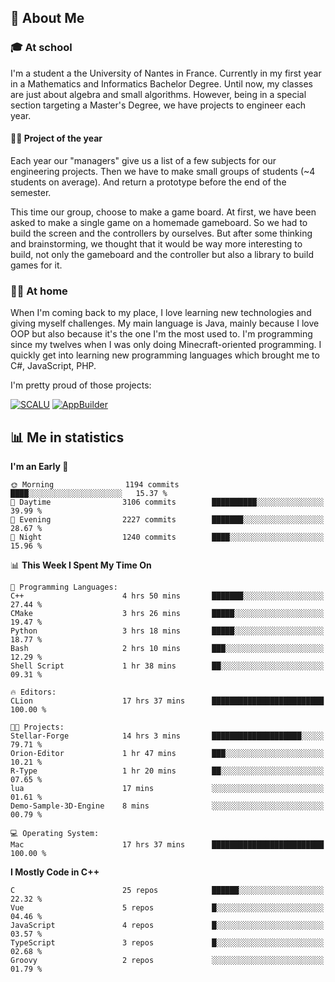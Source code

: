 ## 👀 About Me

### 🎓 At school

I'm a student a the University of Nantes in France. Currently in my first year in a Mathematics and Informatics Bachelor Degree. Until now, my classes are just about algebra and small algorithms. However, being in a special section targeting a Master's Degree, we have projects to engineer each year. 

#### 🔧🔬 Project of the year

Each year our "managers" give us a list of a few subjects for our engineering projects. Then we have to make small groups of students (~4 students on average). And return a prototype before the end of the semester.

This time our group, choose to make a game board. At first, we have been asked to make a single game on a homemade gameboard. So we had to build the screen and the controllers by ourselves. 
But after some thinking and brainstorming, we thought that it would be way more interesting to build, not only the gameboard and the controller but also a library to build games for it.

### 👨‍💻 At home

When I'm coming back to my place, I love learning new technologies and giving myself challenges. My main language is Java, mainly because I love OOP but also because it's the one I'm the most used to. I'm programming since my twelves when I was only doing Minecraft-oriented programming.  I quickly get into learning new programming languages which brought me to C#, JavaScript, PHP. 

I'm pretty proud of those projects:

[![SCALU](https://github-readme-stats.vercel.app/api/pin?username=renardfute&repo=SCALU)](https://github.com/renardfute/scalu)
[![AppBuilder](https://github-readme-stats.vercel.app/api/pin?username=pulsedev2&repo=AppBuilder)](https://github.com/pulsedev2/AppBuilder)

## 📊 Me in statistics
<!--START_SECTION:waka-->
**I'm an Early 🐤** 

```text
🌞 Morning                1194 commits        ████░░░░░░░░░░░░░░░░░░░░░   15.37 % 
🌆 Daytime                3106 commits        ██████████░░░░░░░░░░░░░░░   39.99 % 
🌃 Evening                2227 commits        ███████░░░░░░░░░░░░░░░░░░   28.67 % 
🌙 Night                  1240 commits        ████░░░░░░░░░░░░░░░░░░░░░   15.96 % 
```


📊 **This Week I Spent My Time On** 

```text
💬 Programming Languages: 
C++                      4 hrs 50 mins       ███████░░░░░░░░░░░░░░░░░░   27.44 % 
CMake                    3 hrs 26 mins       █████░░░░░░░░░░░░░░░░░░░░   19.47 % 
Python                   3 hrs 18 mins       █████░░░░░░░░░░░░░░░░░░░░   18.77 % 
Bash                     2 hrs 10 mins       ███░░░░░░░░░░░░░░░░░░░░░░   12.29 % 
Shell Script             1 hr 38 mins        ██░░░░░░░░░░░░░░░░░░░░░░░   09.31 % 

🔥 Editors: 
CLion                    17 hrs 37 mins      █████████████████████████   100.00 % 

🐱‍💻 Projects: 
Stellar-Forge            14 hrs 3 mins       ████████████████████░░░░░   79.71 % 
Orion-Editor             1 hr 47 mins        ███░░░░░░░░░░░░░░░░░░░░░░   10.21 % 
R-Type                   1 hr 20 mins        ██░░░░░░░░░░░░░░░░░░░░░░░   07.65 % 
lua                      17 mins             ░░░░░░░░░░░░░░░░░░░░░░░░░   01.61 % 
Demo-Sample-3D-Engine    8 mins              ░░░░░░░░░░░░░░░░░░░░░░░░░   00.79 % 

💻 Operating System: 
Mac                      17 hrs 37 mins      █████████████████████████   100.00 % 
```

**I Mostly Code in C++** 

```text
C                        25 repos            ██████░░░░░░░░░░░░░░░░░░░   22.32 % 
Vue                      5 repos             █░░░░░░░░░░░░░░░░░░░░░░░░   04.46 % 
JavaScript               4 repos             █░░░░░░░░░░░░░░░░░░░░░░░░   03.57 % 
TypeScript               3 repos             █░░░░░░░░░░░░░░░░░░░░░░░░   02.68 % 
Groovy                   2 repos             ░░░░░░░░░░░░░░░░░░░░░░░░░   01.79 % 
```




<!--END_SECTION:waka-->
